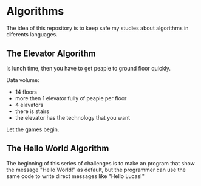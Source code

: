 # Algorithms
The idea of this repository is to keep safe my studies about algorithms
in diferents languages.

## The Elevator Algorithm

Is lunch time, then you have to get peaple to ground floor quickly.

Data volume:
 - 14 floors
 - more then 1 elevator fully of peaple per floor
 - 4 elavators
 - there is stairs
 - the elevator has the technology that you want

Let the games begin.

## The Hello World Algorithm

The beginning of this series of challenges is to make an program that
show the message "Hello World!" as default, but the programmer can use
the same code to write direct messages like "Hello Lucas!"

